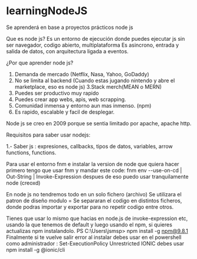 # learningNodeJS
Se aprenderá en base a proyectos prácticos node js

Que es node js? Es un entorno de ejecución donde puedes ejecutar js sin ser navegador, codigo abierto, multiplataforma
Es asincrono, entrada y salida de datos, con arquitectura ligada a eventos. 

¿Por que aprender node js? 
1. Demanda de mercado (Netflix, Nasa, Yahoo, GoDaddy)
2. No se limita al backend (Cuando estas jugando nintendo y abre el marketplace, eso es node js)
3.Stack merch(MEAN o MERN)
4. Puedes ser productivo muy rapido
5. Puedes crear app webs, apis, web scrapping.
6. Comunidad inmensa y entorno aun mas inmenso. (npm)
7. Es rapido, escalable y facil de desplegar.

Node js se creo en 2009 porque se sentia limitado por apache, apache http.

Requisitos para saber usar nodejs:

1.- Saber js : expresiones, callbacks, tipos de datos, variables, arrow functions, functions. 

Para usar el entorno fnm e instalar la version de node que quiera hacer primero tengo que usar fnm y mandar este code: 
fnm env --use-on-cd | Out-String | Invoke-Expression
despues de eso puedo usar tranquilamente node (creoxd)


En node js no tendremos todo en un solo fichero (archivo)
Se utilizara el patron de diseño modulo = Se separaran el codigo en distintos ficheros, donde podras importar y exportar para no repetir codigo entre otros.



<!--? PARA HACER LA INSTALACIÓN DE IONIC EN NODE.JS -->
Tienes que usar lo mismo que hacias en node.js de invoke-expression etc, usando la que tenemos de default y luego usando el npm, si quieres actualizas npm instalandolo.  PS C:\Users\jsmsp> npm install -g npm@9.8.1
Finalmente si te vuelve salir error al instalar debes usar en el powershell como administrador : Set-ExecutionPolicy Unrestricted
IONIC debes usar npm install -g @ionic/cli

